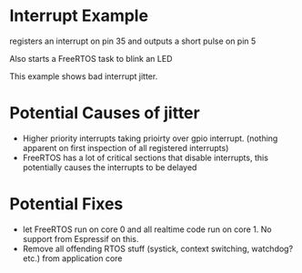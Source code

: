 # Interrupt Example

registers an interrupt on pin 35 and outputs a short pulse on pin 5

Also starts a FreeRTOS task to blink an LED

This example shows bad interrupt jitter.
 # Potential Causes of jitter
 - Higher priority interrupts taking prioirty over gpio interrupt. (nothing apparent on first inspection of all registered interrupts)
 - FreeRTOS has a lot of critical sections that disable interrupts, this potentially causes the interrupts to be delayed
 # Potential Fixes
 - let FreeRTOS run on core 0 and all realtime code run on core 1. No support from Espressif on this.
 - Remove all offending RTOS stuff (systick, context switching, watchdog? etc.) from application core
